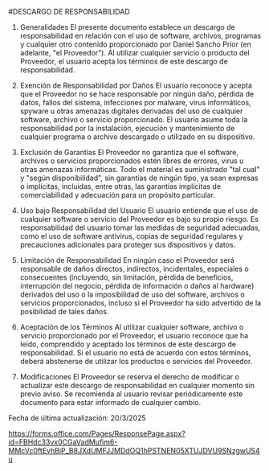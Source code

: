 #DESCARGO DE RESPONSABILIDAD

1. Generalidades
El presente documento establece un descargo de responsabilidad en relación con el uso de software, archivos, programas y cualquier otro contenido proporcionado por Daniel Sancho Prior (en adelante, "el Proveedor"). Al utilizar cualquier servicio o producto del Proveedor, el usuario acepta los términos de este descargo de responsabilidad.

2. Exención de Responsabilidad por Daños
El usuario reconoce y acepta que el Proveedor no se hace responsable por ningún daño, pérdida de datos, fallos del sistema, infecciones por malware, virus informáticos, spyware u otras amenazas digitales derivadas del uso de cualquier software, archivo o servicio proporcionado. El usuario asume toda la responsabilidad por la instalación, ejecución y mantenimiento de cualquier programa o archivo descargado o utilizado en su dispositivo.

3. Exclusión de Garantías
El Proveedor no garantiza que el software, archivos o servicios proporcionados estén libres de errores, virus u otras amenazas informáticas. Todo el material es suministrado "tal cual" y "según disponibilidad", sin garantías de ningún tipo, ya sean expresas o implícitas, incluidas, entre otras, las garantías implícitas de comerciabilidad y adecuación para un propósito particular.

4. Uso bajo Responsabilidad del Usuario
El usuario entiende que el uso de cualquier software o servicio del Proveedor es bajo su propio riesgo. Es responsabilidad del usuario tomar las medidas de seguridad adecuadas, como el uso de software antivirus, copias de seguridad regulares y precauciones adicionales para proteger sus dispositivos y datos.

5. Limitación de Responsabilidad
En ningún caso el Proveedor será responsable de daños directos, indirectos, incidentales, especiales o consecuentes (incluyendo, sin limitación, pérdida de beneficios, interrupción del negocio, pérdida de información o daños al hardware) derivados del uso o la imposibilidad de uso del software, archivos o servicios proporcionados, incluso si el Proveedor ha sido advertido de la posibilidad de tales daños.

6. Aceptación de los Términos
Al utilizar cualquier software, archivo o servicio proporcionado por el Proveedor, el usuario reconoce que ha leído, comprendido y aceptado los términos de este descargo de responsabilidad. Si el usuario no está de acuerdo con estos términos, deberá abstenerse de utilizar los productos o servicios del Proveedor.

7. Modificaciones
El Proveedor se reserva el derecho de modificar o actualizar este descargo de responsabilidad en cualquier momento sin previo aviso. Se recomienda al usuario revisar periódicamente este documento para estar informado de cualquier cambio.

Fecha de última actualización: 20/3/2025

https://forms.office.com/Pages/ResponsePage.aspx?id=FBHdc33vx0CGaVadMufim6-MMcVc0ftEvhBiP_B8JXdUMFJJMDdOQ1hPSTNEN05XTUJDVU9SNzgwUS4u
